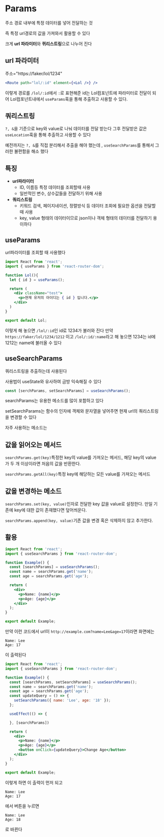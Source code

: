 # Params

주소 경로 내부에 특정 데이터를 넣어 전달하는 것

즉 특정 url경로의 값을 가져와서 활용할 수 있다

크게 **url 파라미터**와 **퀴리스트링**으로 나누어 진다

## **url 파라미터**
주소="https://faker/lol/1234"
```jsx
<Route path="lol/:id" element={<Lol />} />
```
이렇게 경로를 ```/lol/:id```에서 ```:```로 표현해준 id는 Lol컴포넌트에 파라미터로 전달이 되어 Lol컴포넌트내에서 ```useParams```훅을 통해 추출하고 사용할 수 있다.

## **쿼리스트링**

```?, &```을 기준으로 key와 value로 나눠 데이터를 전달 받는다
그후 전달받은 값은 ```useLocation```훅을 통해 추출하고 사용할 수 있다

예전까지는 ```?, &```를 직접 분리해서 추출을 해야 했는데 , ```useSearchParams```를 통해서 그러한 뷸편함을 해소 했다

## 특징 
 * **url파라미터**
    * ID, 이름등 특정 데이터를 조회할때 사용<br>
    * 일반적인 변수, 상수값들을 전달하기 위해 사용
 * **쿼리스트링**
    * 키워드 검색, 페이지네이션, 정렬방식 등 데이터 조회에 필요한 옵션을 전달할 때 사용
    * key, value 형태의 데이터이므로 json이나 객체 형태의 데이터를 전달하기 용이하다


## **useParams**
url파라미터를 조회할 때 사용했다

```jsx
import React from 'react';
import { useParams } from 'react-router-dom';

function Lol(){
  let { id } = useParams();

  return (
    <div className="test">
      <p>현재 유저의 아이디는 { id } 입니다.</p>
    </div>
  )
}

export default Lol;
```

이렇게 해 놓으면 ```/lol/:id```인 id로 1234가 불러와 진다
만약 ```https://faker/lol/1234/1212``` 이고 ```/lol/:id/:name```라고 해 놓으면 1234는 id에 1212는 name에 불러올 수 있다

## **useSearchParams**
쿼리스트링을 추출하는데 사용된다

사용법이 useState와 유사하여 금방 익숙해질 수 있다

```jsx
const [serchParams, setSearchParams] = useSearchParams();
```

searchParams는 유용한 메소드를 많이 포함하고 있다

setSearchParams는  함수의 인자에 객체와 문자열을 넣어주면 현재 url의 쿼리스트링을 변경할 수 있다

자주 사용하는 메소드는

## 값을 읽어오는 메서드

```searchParams.get(key)```특정한 key의 value를 가져오는 메서드, 해당 key의 value가 두 개 이상이라면 처음의 값을 반환한다.

```searchParams.getAll(key)```특정 key에 해당하는 모든 value를 가져오는 메서드


## 값을 변경하는 메소드

```searchParams.set(key, value)```인자로 전달한 key 값을 value로 설정한다. 만일 기존에 key에 대한 값이 존재했다면 덮어씌운다.

```searchParams.append(key, value)```기존 값을 변경 혹은 삭제하지 않고 추가한다.

## 활용
```jsx
import React from 'react';
import { useSearchParams } from 'react-router-dom';

function Example() {
  const [searchParams] = useSearchParams();
  const name = searchParams.get('name');
  const age = searchParams.get('age');

  return (
    <div>
      <p>Name: {name}</p>
      <p>Age: {age}</p>
    </div>
  );
}

export default Example;
```

만약 이런 코드에서 url이 ```http://example.com?name=Lee&age=17```이라면 화면에는 

```
Name: Lee
Age: 17
```
이 출력된다

```jsx
import React from 'react';
import { useSearchParams } from 'react-router-dom';

function Example() {
  const [searchParams, setSearchParams] = useSearchParams();
  const name = searchParams.get('name');
  const age = searchParams.get('age');
  const updateQuery = () => {
    setSearchParams({ name: 'Lee', age: '18' });
  };

  useEffect(() => {

  }, [searchParams])

  return (
    <div>
      <p>Name: {name}</p>
      <p>Age: {age}</p>
      <button onClick={updateQuery}>Change Age</button>
    </div>
  );
}

export default Example;
```
이렇게 하면 이 출력이 먼저 되고
```
Name: Lee
Age: 17
```
에서 버튼을 누르면 

```
Name: Lee
Age: 18
```
로 바뀐다